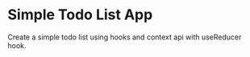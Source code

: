 # Simple Todo List App

Create a simple todo list using hooks and context api with useReducer hook.
